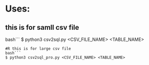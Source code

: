 # Uses: 
## this is for samll csv file
bash```
$ python3 csv2sql.py <CSV_FILE_NAME> <TABLE_NAME>
```
#R this is for large csv file
bash```
$ python3 csv2sql_pro.py <CSV_FILE_NAME> <TABLE_NAME>
```